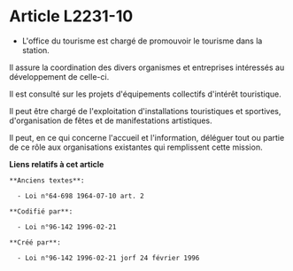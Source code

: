 # Article L2231-10

- L'office du tourisme est chargé de promouvoir le tourisme dans la station.

Il assure la coordination des divers organismes et entreprises intéressés au développement de celle-ci.

Il est consulté sur les projets d'équipements collectifs d'intérêt touristique.

Il peut être chargé de l'exploitation d'installations touristiques et sportives, d'organisation de fêtes et de manifestations
artistiques.

Il peut, en ce qui concerne l'accueil et l'information, déléguer tout ou partie de ce rôle aux organisations existantes qui
remplissent cette mission.

**Liens relatifs à cet article**

	**Anciens textes**:

	  - Loi n°64-698 1964-07-10 art. 2

	**Codifié par**:

	  - Loi n°96-142 1996-02-21

	**Créé par**:

	  - Loi n°96-142 1996-02-21 jorf 24 février 1996
